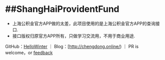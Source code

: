 ##ShangHaiProvidentFund
===
- 上海公积金官方APP做的太差，此项目使用的是上海公积金官方APP的查询接口.
- 接口版权归原官方APP所有，只做学习交流用，不用于商业用途.

GitHub：[HelloWinter](https://github.com/HelloWinter) ｜ Blog：[http://chengdong.online/) ｜ PR is welcome，or [feedback](mailto:cdengong@gmail.com)
